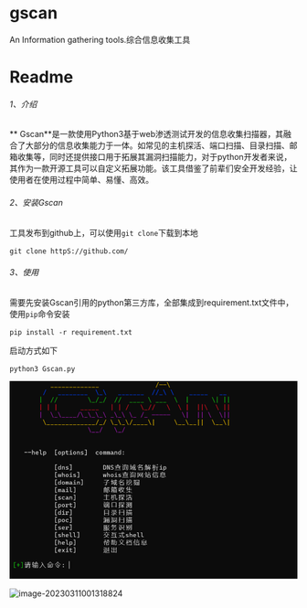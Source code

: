 # gscan
An Information gathering tools.综合信息收集工具
# Readme

###### 1、介绍

** Gscan**是一款使用Python3基于web渗透测试开发的信息收集扫描器，其融合了大部分的信息收集能力于一体。如常见的主机探活、端口扫描、目录扫描、邮箱收集等，同时还提供接口用于拓展其漏洞扫描能力，对于python开发者来说，其作为一款开源工具可以自定义拓展功能。该工具借鉴了前辈们安全开发经验，让使用者在使用过程中简单、易懂、高效。

###### 2、安装Gscan

工具发布到github上，可以使用`git clone`下载到本地

```
git clone httpS://github.com/
```

###### 3、使用

需要先安装Gscan引用的python第三方库，全部集成到requirement.txt文件中，使用`pip`命令安装

```
pip install -r requirement.txt
```

启动方式如下

```
python3 Gscan.py
```

![image-20230311001318824](.\images\image-20230311001318824.png)

![image-20230311001318824](https://user-images.githubusercontent.com/71976870/224372177-befa9ebd-19bf-4688-9ac3-2085021a4c55.png)
